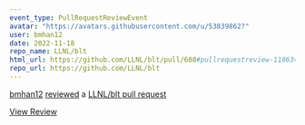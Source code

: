 ```yaml
---
event_type: PullRequestReviewEvent
avatar: "https://avatars.githubusercontent.com/u/53839862?"
user: bmhan12
date: 2022-11-18
repo_name: LLNL/blt
html_url: https://github.com/LLNL/blt/pull/608#pullrequestreview-1186341368
repo_url: https://github.com/LLNL/blt
---
```


<a href='https://github.com/bmhan12' target='_blank'>bmhan12</a> <a href='https://github.com/LLNL/blt/pull/608#pullrequestreview-1186341368' target='_blank'>reviewed</a> a <a href='https://github.com/LLNL/blt/pull/608' target='_blank'>LLNL/blt pull request</a>

<small></small>

<a href='https://github.com/LLNL/blt/pull/608#pullrequestreview-1186341368' target='_blank'>View Review</a>